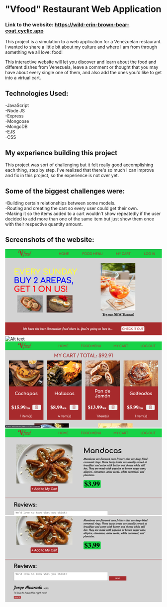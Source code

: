 # "Vfood" Restaurant Web Application

### Link to the website: https://wild-erin-brown-bear-coat.cyclic.app

This project is a simulation to a web application for a Venezuelan restaurant. I wanted to share a little bit about my culture and where I am from through something we all love: food!

This interactive website will let you discover and learn about the food and different dishes from Venezuela, leave a comment or thought that you may have about every single one of them, and also add the ones you'd like to get into a virtual cart.

## Technologies Used:

-JavaScript <br>
-Node JS <br>
-Express <br>
-Mongoose <br>
-MongoDB <br>
-EJS <br>
-CSS

## My experience building this project

This project was sort of challenging but it felt really good accomplishing each thing, step by step. I've realized that there's so much I can improve and fix in this project, so the experience is not over yet.

## Some of the biggest challenges were:

-Building certain relationships between some models. <br>
-Routing and creating the cart so every user could get their own. <br>
-Making it so the items added to a cart wouldn't show repeatedly if the user decided to add more than one of the same item but just show them once with their respective quantity amount.

## Screenshots of the website:

![Alt text](public/images/img1.png)
![Alt text](public/images/img2.png)
![Alt text](public/images/img3.png)
![Alt text](public/images/img4.png)
![Alt text](public/images/img5.png)
